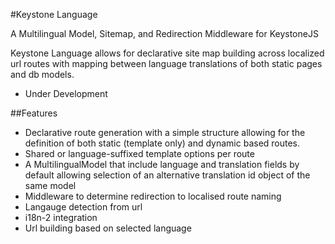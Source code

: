 #Keystone Language

A Multilingual Model, Sitemap, and Redirection Middleware for KeystoneJS

Keystone Language allows for declarative site map building across localized url routes
with mapping between language translations of both static pages and db models.

* Under Development


##Features

* Declarative route generation with a simple structure allowing for the definition
of both static (template only) and dynamic based routes.
* Shared or language-suffixed template options per route
* A MultilingualModel that include language and translation fields by default allowing
selection of an alternative translation id object of the same model
* Middleware to determine redirection to localised route naming
* Langauge detection from url
* i18n-2 integration
* Url building based on selected language



